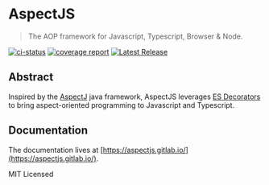 # AspectJS

> The AOP framework for Javascript, Typescript, Browser & Node.

[![ci-status]](https://gitlab.com/aspectjs/aspectjs)
[![coverage report]](https://gitlab.com/aspectjs/aspectjs/-/commits/main)
[![Latest Release]](https://gitlab.com/aspectjs/aspectjs/-/releases)

## Abstract

Inspired by the [AspectJ](https://www.eclipse.org/aspectj/) java framework,
AspectJS leverages [ES Decorators](https://github.com/tc39/proposal-decorators) to bring
aspect-oriented programming to Javascript and Typescript.

## Documentation

The documentation lives at [https://aspectjs.gitlab.io/](https://aspectjs.gitlab.io/).

MIT Licensed

[coverage report]: https://gitlab.com/aspectjs/aspectjs/badges/main/coverage.svg?job=common:unit
[ci-status]: https://gitlab.com/aspectjs/aspectjs/badges/main/pipeline.svg
[Latest Release]: https://gitlab.com/aspectjs/aspectjs/-/badges/release.svg
